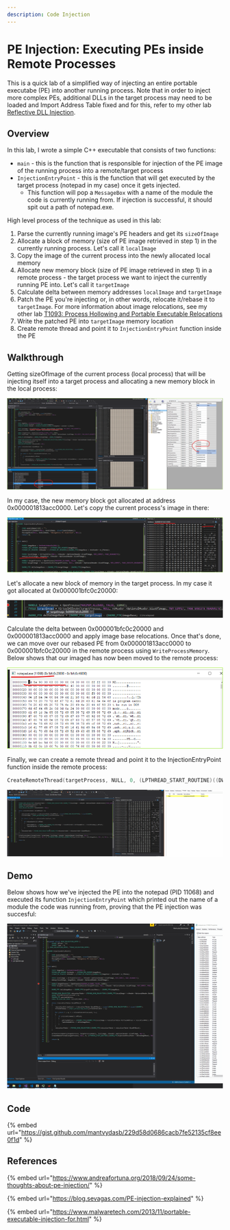 ```yaml
---
description: Code Injection
---
```


# PE Injection: Executing PEs inside Remote Processes

This is a quick lab of a simplified way of injecting an entire portable executabe \(PE\) into another running process. Note that in order to inject more complex PEs, additional DLLs in the target process may need to be loaded and Import Address Table fixed and for this, refer to my other lab [Reflective DLL Injection](reflective-dll-injection.md#resolving-import-address-table).

## Overview

In this lab, I wrote a simple C++ executable that consists of two functions:

* `main` - this is the function that is responsible for injection of the PE image of the running process into a remote/target process
* `InjectionEntryPoint` - this is the function that will get executed by the target process \(notepad in my case\) once it gets injected. 
  * This function will pop a `MessageBox` with a name of the module the code is currently running from. If injection is successful, it should spit out a path of notepad.exe.

High level process of the technique as used in this lab:

1. Parse the currently running image's PE headers and get its `sizeOfImage`
2. Allocate a block of memory \(size of PE image retrieved in step 1\) in the currently running process. Let's call it `localImage`
3. Copy the image of the current process into the newly allocated local memory
4. Allocate new memory block \(size of PE image retrieved in step 1\) in a remote process - the target process we want to inject the currently running PE into. Let's call it `targetImage`
5. Calculate delta between memory addresses `localImage` and `targetImage`
6. Patch the PE you're injecting or, in other words, relocate it/rebase it to `targetImage`. For more information about image relocations, see my other lab [T1093: Process Hollowing and Portable Executable Relocations](process-hollowing-and-pe-image-relocations.md)
7. Write the patched PE into `targetImage` memory location
8. Create remote thread and point it to `InjectionEntryPoint` function inside the PE

## Walkthrough

Getting sizeOfImage of the current process \(local process\) that will be injecting itself into a target process and allocating a new memory block in the local process:

![](../../.gitbook/assets/image%20%2857%29.png)

In my case, the new memory block got allocated at address 0x000001813acc0000. Let's copy the current process's image in there:

![](../../.gitbook/assets/image%20%28120%29.png)

Let's allocate a new block of memory in the target process. In my case it got allocated at 0x000001bfc0c20000:

![](../../.gitbook/assets/image%20%2893%29.png)

Calculate the delta between 0x000001bfc0c20000 and 0x000001813acc0000 and apply image base relocations. Once that's done, we can move over our rebased PE from 0x000001813acc0000 to 0x000001bfc0c20000 in the remote process using `WriteProcessMemory`. Below shows that our imaged has now been moved to the remote process:

![](../../.gitbook/assets/image%20%2837%29.png)

Finally, we can create a remote thread and point it to the InjectionEntryPoint function inside the remote process:

```cpp
CreateRemoteThread(targetProcess, NULL, 0, (LPTHREAD_START_ROUTINE)((DWORD_PTR)InjectionEntryPoint + deltaImageBase), NULL, 0, NULL);
```

![New thread getting created inside notepad.exe](../../.gitbook/assets/newthread.gif)

## Demo

Below shows how we've injected the PE into the notepad \(PID 11068\) and executed its function `InjectionEntryPoint` which printed out the name of a module the code was running from, proving that the PE injection was succesful:

![](../../.gitbook/assets/pe-injection.gif)

## Code

{% embed url="https://gist.github.com/mantvydasb/229d58d0686cacb7fe52135cf8ee0f1d" %}

## References

{% embed url="https://www.andreafortuna.org/2018/09/24/some-thoughts-about-pe-injection/" %}

{% embed url="https://blog.sevagas.com/PE-injection-explained" %}

{% embed url="https://www.malwaretech.com/2013/11/portable-executable-injection-for.html" %}

